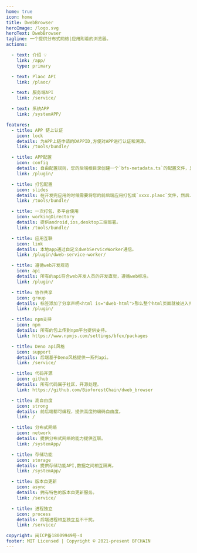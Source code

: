 ```yaml
---
home: true
icon: home
title: DwebBrowser
heroImage: /logo.svg
heroText: DwebBrowser
tagline: 一个提供分布式网络|应用附着的浏览器。
actions:

  - text: 介绍 💡
    link: /app/
    type: primary

  - text: Plaoc API
    link: /plaoc/

  - text: 服务端API 
    link: /service/

  - text: 系统APP
    link: /systemAPP/

features:
  - title: APP 链上认证
    icon: lock
    details: 为APP上链申请的DAPPID,方便对APP进行认证和溯源。
    link: /tools/bundle/

  - title: APP配置
    icon: config
    details: 自由配置规则，您的后端根目录创建一个`bfs-metadata.ts`的配置文件，具体查看后端配置。
    link: /plugin/

  - title: 打包配置
    icon: slides
    details: 在开发完应用的时候需要将您的前后端应用打包成`xxxx.plaoc`文件，然后上传到应用商城。
    link: /tools/bundle/

  - title: 一次打包，多平台使用
    icon: workingDirectory
    details: 提供android,ios,desktop三端部署。
    link: /tools/bundle/

  - title: 应用互联
    icon: link
    details: 本地app通过自定义dwebServiceWorker通信。
    link: /plugin/dweb-service-worker/

  - title: 遵循web开发规范
    icon: api
    details: 所有的api符合web开发人员的开发直觉，遵循web标准。
    link: /plugin/

  - title: 协作共享
    icon: group
    details: 标签添加了分享声明<html is="dweb-html">那么整个html页面就被进入共享模式。
    link: /plugin/

  - title: npm支持
    icon: npm
    details: 所有的包上传到npm平台提供支持。
    link: https://www.npmjs.com/settings/bfex/packages

  - title: Deno api风格
    icon: support
    details: 后端基于Deno风格提供一系列api。
    link: /service/

  - title: 代码开源
    icon: github
    details: 所有代码属于社区，开源处理。
    link: https://github.com/BioforestChain/dweb_browser

  - title: 高自由度
    icon: strong
    details: 前后端都可编程，提供高度的编码自由度。
    link: /

  - title: 分布式网络
    icon: network
    details: 提供分布式网络的能力提供互联。
    link: /systemApp/

  - title: 存储功能
    icon: storage
    details: 提供存储功能API,数据之间相互隔离。
    link: /systemApp/

  - title: 版本自更新
    icon: async
    details: 拥有特色的版本自更新服务。
    link: /service/

  - title: 进程独立
    icon: process
    details: 后端进程相互独立互不干扰。
    link: /service/

copyright: 闽ICP备18009949号-4
footer: MIT Licensed | Copyright © 2021-present BFCHAIN
---
```

